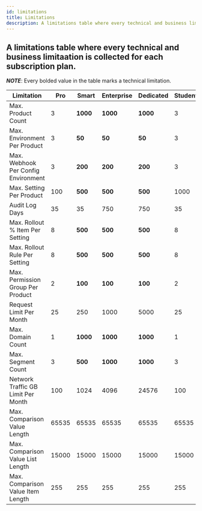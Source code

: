 ```yaml
---
id: limitations
title: Limitations
description: A limitations table where every technical and business limitaation is collected for each subscription plan.
---
```


## A limitations table where every technical and business limitaation is collected for each subscription plan.

_**NOTE**_: Every bolded value in the table marks a technical limitation.

| Limitation                          | Pro   | Smart    | Enterprise | Dedicated | Student | Teacher | Free  |
| ----------------------------------- | ----- | -------- | ---------- | --------- | ------- | ------- | ----- |
| Max. Product Count                  | 3     | **1000** | **1000**   | **1000**  | 3       | 1000    | 1     |
| Max. Environment Per Product        | 3     | **50**   | **50**     | **50**    | 3       | 2       | 2     |
| Max. Webhook Per Config Environment | 3     | **200**  | **200**    | **200**   | 3       | 1       | 1     |
| Max. Setting Per Product            | 100   | **500**  | **500**    | **500**   | 1000    | 10      | 10    |
| Audit Log Days                      | 35    | 35       | 750        | 750       | 35      | 7       | 7     |
| Max. Rollout % Item Per Setting     | 8     | **500**  | **500**    | **500**   | 8       | 4       | 4     |
| Max. Rollout Rule Per Setting       | 8     | **500**  | **500**    | **500**   | 8       | 4       | 4     |
| Max. Permission Group Per Product   | 2     | **100**  | **100**    | **100**   | 2       | 3       | 1     |
| Request Limit Per Month             | 25    | 250      | 1000       | 5000      | 25      | 5       | 5     |
| Max. Domain Count                   | 1     | **1000** | **1000**   | **1000**  | 1       | 1       | 1     |
| Max. Segment Count                  | 3     | **500**  | **1000**   | **1000**  | 3       | 3       | 2     |
| Network Traffic GB Limit Per Month  | 100   | 1024     | 4096       | 24576     | 100     | 100     | 20    |
| Max. Comparison Value Length        | 65535 | 65535    | 65535      | 65535     | 65535   | 65535   | 65535 |
| Max. Comparison Value List Length   | 15000 | 15000    | 15000      | 15000     | 15000   | 15000   | 15000 |
| Max. Comparison Value Item Length   | 255   | 255      | 255        | 255       | 255     | 255     | 255   |
